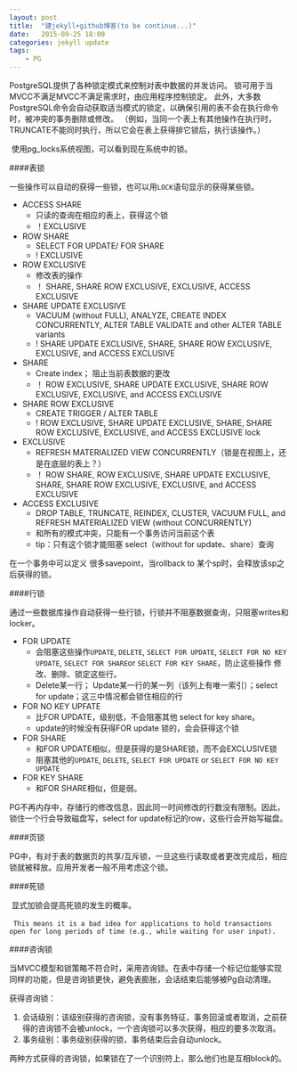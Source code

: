 ```yaml
---
layout: post
title:  "建jekyll+github博客(to be continue...)"
date:   2015-09-25 18:00
categories: jekyll update
tags:
    - PG
---
```


​PostgreSQL提供了各种锁定模式来控制对表中数据的并发访问。 锁可用于当MVCC不满足MVCC不满足需求时，由应用程序控制锁定。 此外，大多数PostgreSQL命令会自动获取适当模式的锁定，以确保引用的表不会在执行命令时，被冲突的事务删除或修改。 （例如，当同一个表上有其他操作在执行时，TRUNCATE不能同时执行，所以它会在表上获得排它锁后，执行该操作。）

​	使用pg_locks系统视图，可以看到现在系统中的锁。

####表锁

一些操作可以自动的获得一些锁，也可以用`LOCK`语句显示的获得某些锁。

+ ACCESS SHARE
  + 只读的查询在相应的表上，获得这个锁
  + ！EXCLUSIVE
+ ROW SHARE
  + SELECT FOR UPDATE/ FOR SHARE
  + ! EXCLUSIVE
+ ROW EXCLUSIVE
  + 修改表的操作
  + ！ SHARE, SHARE ROW EXCLUSIVE, EXCLUSIVE, ACCESS EXCLUSIVE
+ SHARE UPDATE EXCLUSIVE
  + VACUUM (without FULL), ANALYZE, CREATE INDEX CONCURRENTLY, ALTER TABLE VALIDATE and other ALTER TABLE variants
  + ! SHARE UPDATE EXCLUSIVE, SHARE, SHARE ROW EXCLUSIVE, EXCLUSIVE, and ACCESS EXCLUSIVE
+ SHARE
  + Create index； 阻止当前表数据的更改
  + ！ ROW EXCLUSIVE, SHARE UPDATE EXCLUSIVE, SHARE ROW EXCLUSIVE, EXCLUSIVE, and ACCESS EXCLUSIVE
+ SHARE ROW EXCLUSIVE
  + CREATE TRIGGER / ALTER TABLE
  + ! ROW EXCLUSIVE, SHARE UPDATE EXCLUSIVE, SHARE, SHARE ROW EXCLUSIVE, EXCLUSIVE, and ACCESS EXCLUSIVE lock
+ EXCLUSIVE
  + REFRESH MATERIALIZED VIEW CONCURRENTLY（锁是在视图上，还是在底层的表上？）
  + ！ ROW SHARE, ROW EXCLUSIVE, SHARE UPDATE EXCLUSIVE, SHARE, SHARE ROW EXCLUSIVE, EXCLUSIVE, and ACCESS EXCLUSIVE
+ ACCESS EXCLUSIVE
  + DROP TABLE, TRUNCATE, REINDEX, CLUSTER, VACUUM FULL, and REFRESH MATERIALIZED VIEW (without CONCURRENTLY)
  + 和所有的模式冲突，只能有一个事务访问当前这个表
  + tip：只有这个锁才能阻塞 select（without for update、share）查询

在一个事务中可以定义 很多savepoint，当rollback to 某个sp时，会释放该sp之后获得的锁。

####行锁

通过一些数据库操作自动获得一些行锁，行锁并不阻塞数据查询，只阻塞writes和locker。

+ FOR UPDATE
  + 会阻塞这些操作`UPDATE`, `DELETE`, `SELECT FOR UPDATE`, `SELECT FOR NO KEY UPDATE`, `SELECT FOR SHARE`or `SELECT FOR KEY SHARE`，防止这些操作 修改、删除、锁定这些行。
  + Delete某一行； Update某一行的某一列（该列上有唯一索引）；select  for update；这三中情况都会锁住相应的行
+ FOR NO KEY UPFATE
  + 比FOR UPDATE，级别低，不会阻塞其他 select for key share。
  + update的时候没有获得FOR update 锁的，会会获得这个锁
+ FOR SHARE
  + 和FOR UPDATE相似，但是获得的是SHARE锁，而不会EXCLUSIVE锁
  + 阻塞其他的`UPDATE`, `DELETE`, `SELECT FOR UPDATE` or `SELECT FOR NO KEY UPDATE`
+ FOR KEY SHARE
  + 和FOR SHARE相似，但是弱。

PG不再内存中，存储行的修改信息，因此同一时间修改的行数没有限制。因此，锁住一个行会导致磁盘写，select for update标记的row，这些行会开始写磁盘。

####页锁	

​	PG中，有对于表的数据页的共享/互斥锁，一旦这些行读取或者更改完成后，相应锁就被释放。应用开发者一般不用考虑这个锁。

####死锁

​	显式加锁会提高死锁的发生的概率。

​	` This means it is a bad idea for applications to hold transactions open for long periods of time (e.g., while waiting for user input).`

####咨询锁

​	当MVCC模型和锁策略不符合时，采用咨询锁。在表中存储一个标记位能够实现同样的功能，但是咨询锁更快，避免表膨胀，会话结束后能够被Pg自动清理。

获得咨询锁：

1. 会话级别：该级别获得的咨询锁，没有事务特征，事务回滚或者取消，之前获得的咨询锁不会被unlock，一个咨询锁可以多次获得，相应的要多次取消。
2. 事务级别：事务级别获得的锁，事务结束后会自动unlock。

两种方式获得的咨询锁，如果锁在了一个识别符上，那么他们也是互相block的。
